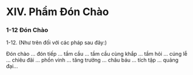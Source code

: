 # XIV. Phẩm Ðón Chào

### 1-12 Ðón Chào

1-12. (Như trên đối với các pháp sau đây:)

Ðón chào ... đón tiếp ... tầm cầu ... tầm cầu cùng khắp ... tầm hỏi ... cúng lễ ... chiêu đãi ... phồn vinh ...
tăng trưởng ... châu báu ... tích tập ... quảng đại...

